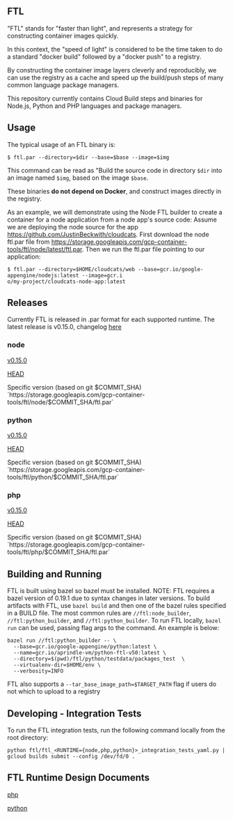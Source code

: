 ## FTL

"FTL" stands for "faster than light", and represents a strategy for constructing container images quickly.

In this context, the "speed of light" is considered to be the time taken to do a standard "docker build" followed by a "docker push" to a registry.

By constructing the container image layers cleverly and reproducibly, we can use the registry as a cache and speed up the build/push steps of many common language package managers.

This repository currently contains Cloud Build steps and binaries for Node.js, Python and PHP languages and package managers.

## Usage

The typical usage of an FTL binary is:

```shell
$ ftl.par --directory=$dir --base=$base --image=$img
```

This command can be read as "Build the source code in directory `$dir` into an image named `$img`, based on the image `$base`.

These binaries **do not depend on Docker**, and construct images directly in the registry.

As an example, we will demonstrate using the Node FTL builder to create a container for a node application from a node app's source code:
Assume we are deploying the node source for the app https://github.com/JustinBeckwith/cloudcats.  First download the node ftl.par file from https://storage.googleapis.com/gcp-container-tools/ftl/node/latest/ftl.par.  Then we run the ftl.par file pointing to our application:
```shell
$ ftl.par --directory=$HOME/cloudcats/web --base=gcr.io/google-appengine/nodejs:latest --image=gcr.i
o/my-project/cloudcats-node-app:latest
```

## Releases
Currently FTL is released in .par format for each supported runtime.  The latest release is v0.15.0, changelog [here](https://github.com/GoogleCloudPlatform/runtimes-common/blob/master/ftl/CHANGELOG.md)

### node

[v0.15.0](https://storage.googleapis.com/gcp-container-tools/ftl/node/node-v0.15.0/ftl.par)

[HEAD](https://storage.googleapis.com/gcp-container-tools/ftl/node/latest/ftl.par)

Specific version (based on git $COMMIT_SHA)
`https://storage.googleapis.com/gcp-container-tools/ftl/node/$COMMIT_SHA/ftl.par`

### python

[v0.15.0](https://storage.googleapis.com/gcp-container-tools/ftl/python/python-v0.15.0/ftl.par)

[HEAD](https://storage.googleapis.com/gcp-container-tools/ftl/python/latest/ftl.par)

Specific version (based on git $COMMIT_SHA)
`https://storage.googleapis.com/gcp-container-tools/ftl/python/$COMMIT_SHA/ftl.par`

### php
[v0.15.0](https://storage.googleapis.com/gcp-container-tools/ftl/php/php-v0.15.0/ftl.par)

[HEAD](https://storage.googleapis.com/gcp-container-tools/ftl/php/latest/ftl.par)

Specific version (based on git $COMMIT_SHA)
`https://storage.googleapis.com/gcp-container-tools/ftl/php/$COMMIT_SHA/ftl.par`

## Building and Running
FTL is built using bazel so bazel must be installed.  NOTE: FTL requires a bazel version of 0.19.1 due to syntax changes in later versions.  To build artifacts with FTL, use `bazel build` and then one of the bazel rules specified in a BUILD file.  The most common rules are `//ftl:node_builder`, `//ftl:python_builder`, and `//ftl:python_builder`.  To run FTL locally, `bazel run` can be used, passing flag args to the command.  An example is below:
```
bazel run //ftl:python_builder -- \
  --base=gcr.io/google-appengine/python:latest \
  --name=gcr.io/aprindle-vm/python-ftl-v50:latest \
  --directory=$(pwd)/ftl/python/testdata/packages_test  \
  --virtualenv-dir=$HOME/env \
  --verbosity=INFO
```
FTL also supports a `--tar_base_image_path=$TARGET_PATH` flag if users do not which to upload to a registry


## Developing - Integration Tests
To run the FTL integration tests, run the following command locally from the root directory:

```shell
python ftl/ftl_<RUNTIME={node,php,python}>_integration_tests_yaml.py | gcloud builds submit --config /dev/fd/0 .
```

## FTL Runtime Design Documents
[php](https://docs.google.com/document/d/1cbf3DUpNQxdmhxo2AEhp-L34_BEsuNF8rEVGI8z7Esg/edit?usp=sharing)

[python](https://docs.google.com/document/d/1pXfg6pLPpQoIb5_E6PeVWHLttL2YgUPX6ysoqmyVzik/edit?usp=sharing)
